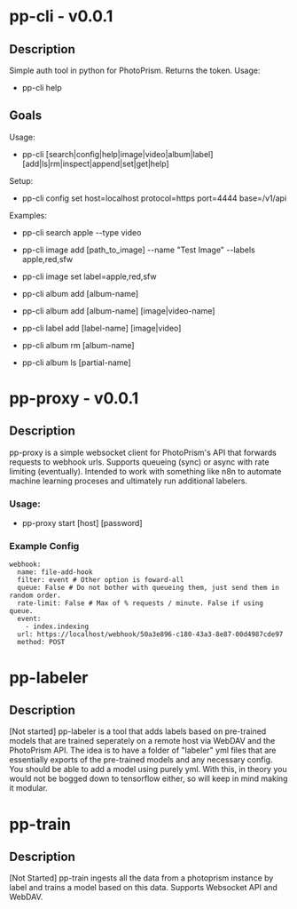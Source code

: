# pp-cli - v0.0.1
## Description
Simple auth tool in python for PhotoPrism. Returns the token. 
Usage:
- pp-cli help


## Goals

Usage: 
- pp-cli [search|config|help|image|video|album|label] [add|ls|rm|inspect|append|set|get|help]

Setup:
- pp-cli config set host=localhost protocol=https port=4444 base=/v1/api

Examples:
- pp-cli search apple --type video

- pp-cli image add [path_to_image] --name "Test Image" --labels apple,red,sfw

- pp-cli image set label=apple,red,sfw

- pp-cli album add [album-name]

- pp-cli album add [album-name] [image|video-name]

- pp-cli label add [label-name] [image|video]

- pp-cli album rm [album-name]

- pp-cli album ls [partial-name]

# pp-proxy - v0.0.1
## Description
pp-proxy is a simple websocket client for PhotoPrism's API that forwards requests to webhook urls. Supports queueing (sync) or async with rate limiting (eventually). Intended to work with something like n8n to automate machine learning proceses and ultimately run additional labelers.

### Usage: 
- pp-proxy start [host] [password]

### Example Config
```
webhook:
  name: file-add-hook
  filter: event # Other option is foward-all
  queue: False # Do not bother with queueing them, just send them in random order.
  rate-limit: False # Max of % requests / minute. False if using queue.
  event:
    - index.indexing
  url: https://localhost/webhook/50a3e896-c180-43a3-8e87-00d4987cde97
  method: POST
```

# pp-labeler
## Description
[Not started] pp-labeler is a tool that adds labels based on pre-trained models that are trained seperately on a remote host via WebDAV and the PhotoPrism API. The idea is to have a folder of "labeler" yml files that are essentially exports of the pre-trained models and any necessary config. You should be able to add a model using purely yml. With this, in theory you would not be bogged down to tensorflow either, so will keep in mind making it modular. 

# pp-train
## Description
[Not Started] pp-train ingests all the data from a photoprism instance by label and trains a model based on this data. Supports Websocket API and WebDAV.
